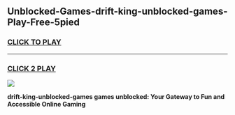 
## Unblocked-Games-drift-king-unblocked-games-Play-Free-5pied
<h3>
<a href="https://premium76.site?title=drift-king-unblocked-games&ref=17A">CLICK TO PLAY</a></h3>
<hr>

<h3>
<a href="https://premium76.site?title=drift-king-unblocked-games&ref=17A">CLICK 2 PLAY</a>
  
</h3>

<a href="https://premium76.site?title=drift-king-unblocked-games&ref=17A"><img src="https://clearcache.store/games.png"></a>


**drift-king-unblocked-games games unblocked: Your Gateway to Fun and Accessible Online Gaming**
